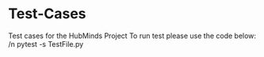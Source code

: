 # Test-Cases
Test cases for the HubMinds Project
<p1>To run test please use the code below:</p1>
/n pytest -s TestFile.py
